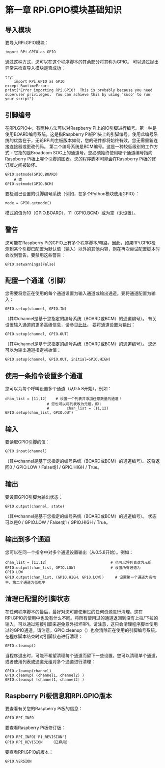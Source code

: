 # 第一章 RPi.GPIO模块基础知识

## 导入模块
要导入RPi.GPIO模块：
```
import RPi.GPIO as GPIO
```
通过这种方式，您可以在这个程序脚本的其余部分将其称为GPIO。
可以通过抛出异常来检查导入模块是否成功：
```
try:
    import RPi.GPIO as GPIO
except RuntimeError:
print("Error importing RPi.GPIO!  This is probably because you need superuser privileges.  You can achieve this by using 'sudo' to run your script")
```
## 引脚编号
在RPi.GPIO中，有两种方法可以对Raspberry Pi上的IO引脚进行编号。第一种是使用BOARD编号系统。这是指Raspberry Pi板P1头上的引脚编号。使用此编号系统的优势在于，无论RPi的主板版本如何，您的硬件都将始终有效。您无需重新连接连接器或更改代码。
第二个编号系统是BCM编号。这是一种较低级别的工作方式 - 它指的是Broadcom SOC上的通道号。您必须始终使用哪个通道编号指向Raspberry Pi板上哪个引脚的图表。您的程序脚本可能会在Raspberry Pi板的修订版之间被破坏。
```
GPIO.setmode(GPIO.BOARD)
    # 或
GPIO.setmode(GPIO.BCM)
```
要检测已设置的引脚编号系统（例如，在多个Python模块使用GPIO）：
```
mode = GPIO.getmode()
```
模式的值为10（GPIO.BOARD），11（GPIO.BCM）或为空（未设置）。

## 警告
您可能在Raspberry Pi的GPIO上有多个程序脚本/电路。因此，如果RPi.GPIO检测到某个引脚已配置为默认值（输入）以外的其他内容，则在再次尝试配置脚本时会收到警告。要禁用这些警告：
```
GPIO.setwarnings(False)
```

## 配置一个通道（引脚）
您需要将您正在使用的每个通道设置为输入通道或输出通道。要将通道配置为输入：
```
GPIO.setup(channel, GPIO.IN)
```
（其中channel是基于您指定的编号系统（BOARD或BCM）的通道编号）。
有关设置输入通道的更多高级信息，请参见[此处]()。
要将通道设置为输出：
```
GPIO.setup(channel, GPIO.OUT)
```
（其中channel是基于您指定的编号系统（BOARD或BCM）的通道编号）。
您还可以为输出通道指定初始值：
```
GPIO.setup(channel, GPIO.OUT, initial=GPIO.HIGH)
```

## 使用一条指令设置多个通道
您可以为每个呼叫设置多个通道（从0.5.8开始）。例如：
```
chan_list = [11,12]    # 设置一个列表并添加任意数量的通道！
                   # 您也可以将列表改为元组，即：
                   #		chan_list = (11,12)
GPIO.setup(chan_list, GPIO.OUT)
```

## 输入
要读取GPIO引脚的值：
```
GPIO.input(channel)
```
（其中channel是基于您指定的编号系统（BOARD或BCM）的通道编号）。这将返回0 / GPIO.LOW / False或1 / GPIO.HIGH / True。

## 输出
要设置GPIO引脚为输出状态：
```
GPIO.output(channel, state)
```
（其中channel是基于您指定的编号系统（BOARD或BCM）的通道编号）。
状态可以是0 / GPIO.LOW / False或1 / GPIO.HIGH / True。

## 输出到多个通道
您可以在同一个指令中对多个通道设置输出（从0.5.8开始）。例如：
```
chan_list = [11,12]                             # 也可以将列表改为元组
GPIO.output(chan_list, GPIO.LOW)                # 设置所有通道为 GPIO.LOW
GPIO.output(chan_list, (GPIO.HIGH, GPIO.LOW))     # 设置第一个通道为高电平，第二个通道为低电平
```

## 清理已配置的引脚状态
在任何程序脚本的最后，最好对您可能使用过的任何资源进行清理。这在RPi.GPIO的使用中也没有什么不同。将所有使用过的通道返回到没有上拉/下拉的输入，可以通过短接引脚来避免意外损坏RPi。请注意，这只会清理程序脚本使用过的GPIO通道。请注意，GPIO.cleanup（）也会清除正在使用的引脚编号系统。
在程序脚本结束时对引脚状态进行清理：
```
GPIO.cleanup()
```
当程序退出时，可能不希望清理每个通道而留下一些设置。您可以清理单个通道，或者使用列表或通道元组对多个通道进行清理：
```
GPIO.cleanup(channel)
GPIO.cleanup( (channel1, channel2) )
GPIO.cleanup( [channel1, channel2] )
```

## Raspberry Pi板信息和RPi.GPIO版本
要查看有关您的Raspberry Pi板的信息：
```
GPIO.RPI_INFO
```
要查看Raspberry Pi板修订版：
```
GPIO.RPI_INFO['P1_REVISION']
GPIO.RPI_REVISION    （已弃用）
```
要查看RPi.GPIO的版本：
```
GPIO.VERSION
```
